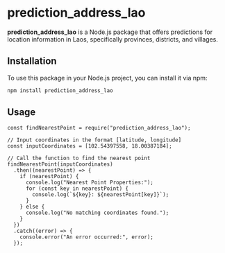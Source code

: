 # prediction_address_lao

**prediction_address_lao** is a Node.js package that offers predictions for location information in Laos, specifically provinces, districts, and villages.

## Installation

To use this package in your Node.js project, you can install it via npm:

```bash
npm install prediction_address_lao
```


## Usage
```
const findNearestPoint = require("prediction_address_lao");

// Input coordinates in the format [latitude, longitude]
const inputCoordinates = [102.54397558, 18.00387184];

// Call the function to find the nearest point
findNearestPoint(inputCoordinates)
  .then((nearestPoint) => {
    if (nearestPoint) {
      console.log("Nearest Point Properties:");
      for (const key in nearestPoint) {
        console.log(`${key}: ${nearestPoint[key]}`);
      }
    } else {
      console.log("No matching coordinates found.");
    }
  })
  .catch((error) => {
    console.error("An error occurred:", error);
  });

```
